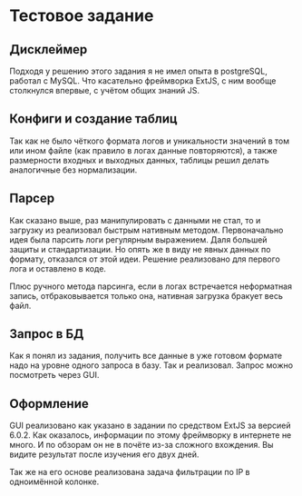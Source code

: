 # Тестовое задание

## Дисклеймер

Подходя у решению этого задания я не имел опыта в postgreSQL, работал с MySQL. Что касательно фреймворка ExtJS, с ним вообще столкнулся впервые, с учётом общих знаний JS.

## Конфиги и создание таблиц

Так как не было чёткого формата логов и уникальности значений в том или ином файле (как правило в логах данные повторяются), а также размерности входных и выходных данных, таблицы решил делать аналогичные без нормализации.

## Парсер

Как сказано выше, раз манипулировать с данными не стал, то и загрузку из реализовал быстрым нативным методом. Первоначально идея была парсить логи регулярным выражением. Даля большей защиты и стандартизации. Но опять же в виду не явных данных по формату, отказался от этой идеи. Решение реализовано для первого лога и оставлено в коде.

Плюс ручного метода парсинга, если в логах встречается неформатная запись, отбраковывается только она, нативная загрузка бракует весь файл.

## Запрос в БД

Как я понял из задания, получить все данные в уже готовом формате надо на уровне одного запроса в базу. Так и реализовал. Запрос можно посмотреть через GUI.

## Оформление

GUI реализовано как указано в задании по средством ExtJS за версией 6.0.2. Как оказалось, информации по этому фреймворку в интернете не много. И по обзорам он не в почёте из-за сложного вхождения. Вы видите результат после изучения его двух дней.

Так же на его основе реализована задача фильтрации по IP в одноимённой колонке.